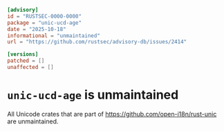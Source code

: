 ```toml
[advisory]
id = "RUSTSEC-0000-0000"
package = "unic-ucd-age"
date = "2025-10-18"
informational = "unmaintained"
url = "https://github.com/rustsec/advisory-db/issues/2414"

[versions]
patched = []
unaffected = []
```

# `unic-ucd-age` is unmaintained

All Unicode crates that are part of https://github.com/open-i18n/rust-unic are unmaintained.
